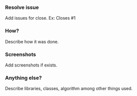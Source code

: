 ### Resolve issue
Add issues for close. Ex: Closes #1

### How?
Describe how it was done.

### Screenshots
Add screenshots if exists.

### Anything else?
Describe libraries, classes, algorithm among other things used.
